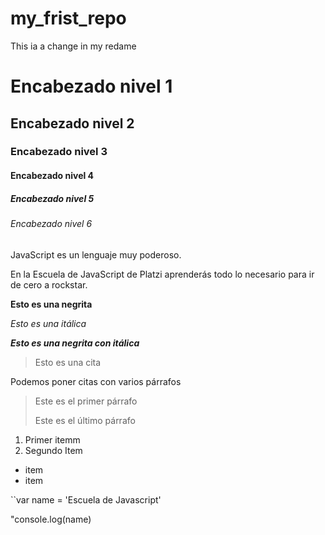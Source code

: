# my_frist_repo
This ia a change in my redame
# Encabezado nivel 1
## Encabezado nivel 2
### Encabezado nivel 3
#### Encabezado nivel 4
##### Encabezado nivel 5
###### Encabezado nivel 6
JavaScript es un lenguaje muy poderoso.

En la Escuela de JavaScript de Platzi aprenderás todo lo necesario para ir
de cero a rockstar.

**Esto es una negrita**

*Esto es una itálica*

**_Esto es una negrita con itálica_**

> Esto es una cita

Podemos poner citas con varios párrafos

> Este es el primer párrafo
>
> Este es el último párrafo

1. Primer itemm
2. Segundo Item

- item
- item

``var name = 'Escuela de Javascript'

"console.log(name)
